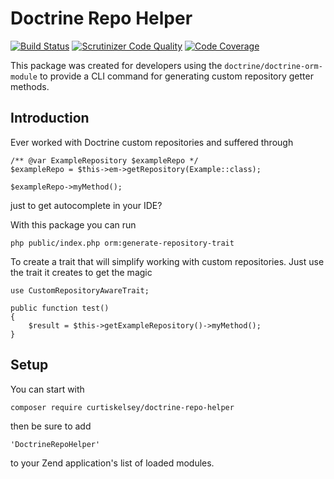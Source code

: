 # Doctrine Repo Helper

[![Build Status](https://travis-ci.com/curtiskelsey/doctrine-repo-helper.svg?branch=master)](https://travis-ci.com/curtiskelsey/doctrine-repo-helper)
[![Scrutinizer Code Quality](https://scrutinizer-ci.com/g/curtiskelsey/doctrine-repo-helper/badges/quality-score.png?b=master)](https://scrutinizer-ci.com/g/curtiskelsey/doctrine-repo-helper/?branch=master)
[![Code Coverage](https://scrutinizer-ci.com/g/curtiskelsey/doctrine-repo-helper/badges/coverage.png?b=master)](https://scrutinizer-ci.com/g/curtiskelsey/doctrine-repo-helper/?branch=master)

This package was created for developers using the `doctrine/doctrine-orm-module`
to provide a CLI command for generating custom repository getter methods.

## Introduction

Ever worked with Doctrine custom repositories and suffered through
```
/** @var ExampleRepository $exampleRepo */
$exampleRepo = $this->em->getRepository(Example::class);

$exampleRepo->myMethod();
```

just to get autocomplete in your IDE?

With this package you can run

```
php public/index.php orm:generate-repository-trait
```

To create a trait that will simplify working with custom repositories.
Just use the trait it creates to get the magic

```
use CustomRepositoryAwareTrait;

public function test()
{
    $result = $this->getExampleRepository()->myMethod();
}
```

## Setup

You can start with

```
composer require curtiskelsey/doctrine-repo-helper
```

then be sure to add

```
'DoctrineRepoHelper'
```

to your Zend application's list of loaded modules.
